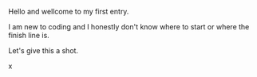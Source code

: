 <!DOCTYPE html>
<html>
 
<head>
  <title>Princess Wolf</title>
 </head>
 <body>
<p> Hello and wellcome to my first entry. </p>
<p> I am new to coding and I honestly don't know where to start or where the finish line is. </p>
<p> Let's give this a shot. </p>
<p> x </p>
  </body>
  </html>
  
